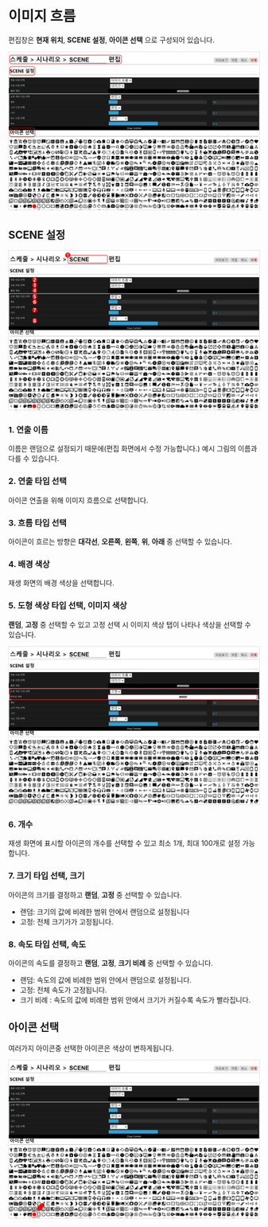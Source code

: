 # 이미지 흐름
편집창은 **현재 위치**, **SCENE 설정**, **아이콘 선택** 으로 구성되어 있습니다.

<img src="./img/icon/sceneEditor.jpg" style="border: 1px solid #e2e2e2"/>

## SCENE 설정

<img src="./img/icon/editScene.jpg" style="border: 1px solid #e2e2e2"/>

### 1. 연출 이름
이름은 랜덤으로 설정되기 때문에(편집 화면에서 수정 가능합니다.) 예시 그림의 이름과 다를 수 있습니다.

### 2. 연출 타입 선택
아이콘 연출을 위해 이미지 흐름으로 선택합니다.

### 3. 흐름 타입 선택
아이콘이 흐르는 방향은 **대각선**, **오른쪽**, **왼쪽**, **위**, **아래** 중 선택할 수 있습니다.

### 4. 배경 색상
재생 화면의 배경 색상을 선택합니다.

### 5. 도형 색상 타입 선택, 이미지 색상
**랜덤**, **고정** 중 선택할 수 있고 고정 선택 시 이미지 색상 탭이 나타나 색상을 선택할 수 있습니다.

<img src="./img/icon/iconColor.jpg" style="border: 1px solid #e2e2e2"/>

### 6. 개수
재생 화면에 표시할 아이콘의 개수를 선택할 수 있고 최소 1개, 최대 100개로 설정 가능합니다.

### 7. 크기 타입 선택, 크기
아이콘의 크기를 결정하고 **랜덤**, **고정** 중 선택할 수 있습니다.
* 랜덤: 크기의 값에 비례한 범위 안에서 랜덤으로 설정됩니다
* 고정: 전체 크기가가 고정됩니다.

### 8. 속도 타입 선택, 속도
아이콘의 속도를 결정하고 **랜덤**, **고정**, **크기 비례** 중 선택할 수 있습니다.
* 랜덤: 속도의 값에 비례한 범위 안에서 랜덤으로 설정됩니다.
* 고정: 전체 속도가 고정됩니다.
* 크기 비례 : 속도의 값에 비례한 범위 안에서 크기가 커질수록 속도가 빨라집니다.

## 아이콘 선택
여러가지 아이콘중 선택한 아이콘은 색상이 변하게됩니다.

<img src="./img/icon/selectIcon.jpg" style="border: 1px solid #e2e2e2"/>

